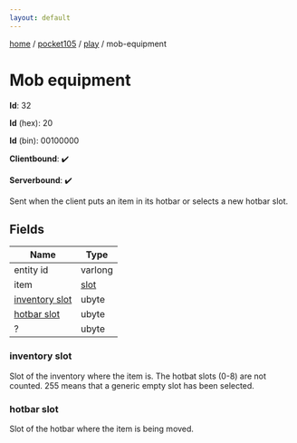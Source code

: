 ```yaml
---
layout: default
---
```


[home](/)  /  [pocket105](/protocol/pocket105)  /  [play](/protocol/pocket105/play)  /  mob-equipment

# Mob equipment

**Id**: 32

**Id** (hex): 20

**Id** (bin): 00100000

**Clientbound**: ✔️

**Serverbound**: ✔️

Sent when the client puts an item in its hotbar or selects a new hotbar slot.

## Fields

Name | Type
---|---
entity id | varlong
item | [slot](/protocol/pocket105/types/slot)
[inventory slot](#inventory-slot) | ubyte
[hotbar slot](#hotbar-slot) | ubyte
? | ubyte

### inventory slot

Slot of the inventory where the item is. The hotbat slots (0-8) are not counted. 255 means that a generic empty slot has been selected.

### hotbar slot

Slot of the hotbar where the item is being moved.

